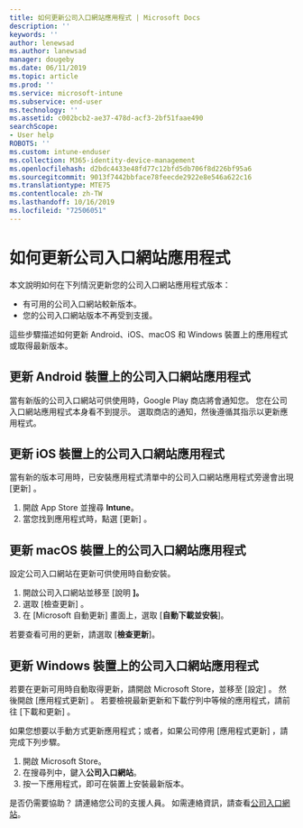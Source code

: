 ```yaml
---
title: 如何更新公司入口網站應用程式 | Microsoft Docs
description: ''
keywords: ''
author: lenewsad
ms.author: lanewsad
manager: dougeby
ms.date: 06/11/2019
ms.topic: article
ms.prod: ''
ms.service: microsoft-intune
ms.subservice: end-user
ms.technology: ''
ms.assetid: c002bcb2-ae37-478d-acf3-2bf51faae490
searchScope:
- User help
ROBOTS: ''
ms.custom: intune-enduser
ms.collection: M365-identity-device-management
ms.openlocfilehash: d2bdc4433e48fd77c12bfd5db706f8d226bf95a6
ms.sourcegitcommit: 9013f7442bbface78feecde2922e8e546a622c16
ms.translationtype: MTE75
ms.contentlocale: zh-TW
ms.lasthandoff: 10/16/2019
ms.locfileid: "72506051"
---
```

# <a name="how-to-update-the-company-portal-app"></a>如何更新公司入口網站應用程式

本文說明如何在下列情況更新您的公司入口網站應用程式版本：  
* 有可用的公司入口網站較新版本。
* 您的公司入口網站版本不再受到支援。

這些步驟描述如何更新 Android、iOS、macOS 和 Windows 裝置上的應用程式或取得最新版本。    

## <a name="update-the-company-portal-app-on-your-android-device"></a>更新 Android 裝置上的公司入口網站應用程式  

當有新版的公司入口網站可供使用時，Google Play 商店將會通知您。 您在公司入口網站應用程式本身看不到提示。 選取商店的通知，然後遵循其指示以更新應用程式。 

## <a name="update-the-company-portal-app-on-your-ios-device"></a>更新 iOS 裝置上的公司入口網站應用程式  

當有新的版本可用時，已安裝應用程式清單中的公司入口網站應用程式旁邊會出現 [更新]  。  

1. 開啟 App Store 並搜尋 **Intune**。  
2. 當您找到應用程式時，點選 [更新]  。  

## <a name="update-the-company-portal-app-on-your-macos-device"></a>更新 macOS 裝置上的公司入口網站應用程式

設定公司入口網站在更新可供使用時自動安裝。 

1. 開啟公司入口網站並移至 [說明 **]。** 
2. 選取 [檢查更新]  。 
3. 在 [Microsoft 自動更新] 畫面上，選取 [**自動下載並安裝**]。 

若要查看可用的更新，請選取 [**檢查更新**]。  

## <a name="update-the-company-portal-app-on-your-windows-device"></a>更新 Windows 裝置上的公司入口網站應用程式
若要在更新可用時自動取得更新，請開啟 Microsoft Store，並移至 [設定]  。 然後開啟 [應用程式更新]  。 若要檢視最新更新和下載佇列中等候的應用程式，請前往 [下載和更新]  。  

如果您想要以手動方式更新應用程式；或者，如果公司停用 [應用程式更新]  ，請完成下列步驟。  
1. 開啟 Microsoft Store。
2. 在搜尋列中，鍵入**公司入口網站**。
3. 按一下應用程式，即可在裝置上安裝最新版本。 


是否仍需要協助？ 請連絡您公司的支援人員。 如需連絡資訊，請查看[公司入口網站](https://go.microsoft.com/fwlink/?linkid=2010980)。
